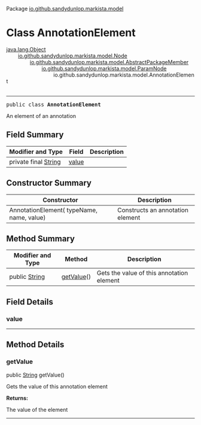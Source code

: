 Package [io.github.sandydunlop.markista.model](index.md)

# Class AnnotationElement
[java.lang.Object](https://docs.oracle.com/en/java/javase/24/docs/api/java.base/java/lang/Object.html)<br/>
        [io.github.sandydunlop.markista.model.Node](Node.md)<br/>
                [io.github.sandydunlop.markista.model.AbstractPackageMember](AbstractPackageMember.md)<br/>
                        [io.github.sandydunlop.markista.model.ParamNode](ParamNode.md)<br/>
                                io.github.sandydunlop.markista.model.AnnotationElement<br/>
<br/>

----

<span style="font-family: monospace;">public class __AnnotationElement__</span>

An element of an annotation


## Field Summary

| Modifier and Type                                                                                          | Field           | Description |
|------------------------------------------------------------------------------------------------------------|-----------------|-------------|
| private final [String](https://docs.oracle.com/en/java/javase/24/docs/api/java.base/java/lang/String.html) | [value](#value) |             |

## Constructor Summary

| Constructor                                 | Description                      |
|---------------------------------------------|----------------------------------|
| AnnotationElement( typeName,  name,  value) | Constructs an annotation element |

## Method Summary

| Modifier and Type                                                                                   | Method                  | Description                               |
|-----------------------------------------------------------------------------------------------------|-------------------------|-------------------------------------------|
| public [String](https://docs.oracle.com/en/java/javase/24/docs/api/java.base/java/lang/String.html) | [getValue](#getvalue)() | Gets the value of this annotation element |

## Field Details

### value




---


## Method Details

### getValue

public [String](https://docs.oracle.com/en/java/javase/24/docs/api/java.base/java/lang/String.html) getValue()

Gets the value of this annotation element

**Returns:**

The value of the element


---

